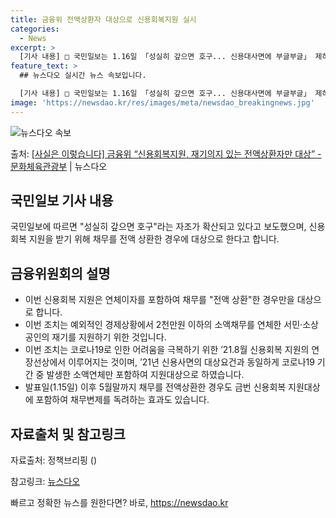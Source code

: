 ```yaml
---
title: 금융위 전액상환자 대상으로 신용회복지원 실시
categories:
  - News
excerpt: >
  [기사 내용] □ 국민일보는 1.16일 「성실히 갚으면 호구... 신용대사면에 부글부글」 제하의 기사에서, …
feature_text: >
  ## 뉴스다오 실시간 뉴스 속보입니다.

  [기사 내용] □ 국민일보는 1.16일 「성실히 갚으면 호구... 신용대사면에 부글부글」 제하의 기사에서, …
image: 'https://newsdao.kr/res/images/meta/newsdao_breakingnews.jpg'
---
```


![뉴스다오 속보](https://newsdao.kr/res/images/meta/newsdao_breakingnews.jpg)

<p>출처: <a href="https://newsdao.kr/3019" rel="dofollow">[사실은 이렇습니다] 금융위 “신용회복지원, 재기의지 있는 전액상환자만 대상” - 문화체육관광부</a> | 뉴스다오</p>

<h2 data-ke-size="size26">국민일보 기사 내용</h2>
국민일보에 따르면 "성실히 갚으면 호구"라는 자조가 확산되고 있다고 보도했으며, 신용회복 지원을 받기 위해 채무를 전액 상환한 경우에 대상으로 한다고 합니다.

<h2 data-ke-size="size26">금융위원회의 설명</h2>
<ul>
  <li>이번 신용회복 지원은 연체이자를 포함하여 채무를 "전액 상환"한 경우만을 대상으로 합니다.</li>
  <li>이번 조치는 예외적인 경제상황에서 2천만원 이하의 소액채무를 연체한 서민·소상공인의 재기를 지원하기 위한 것입니다.</li>
  <li>이번 조치는 코로나19로 인한 어려움을 극복하기 위한 ’21.8월 신용회복 지원의 연장선상에서 이루어지는 것이며, ’21년 신용사면의 대상요건과 동일하게 코로나19 기간 중 발생한 소액연체만 포함하여 지원대상으로 하였습니다.</li>
  <li>발표일(1.15일) 이후 5월말까지 채무를 전액상환한 경우도 금번 신용회복 지원대상에 포함하여 채무변제를 독려하는 효과도 있습니다.</li>
</ul>

<h2 data-ke-size="size26">자료출처 및 참고링크</h2>
<p>자료출처: 정책브리핑 ()</p>
<p>참고링크: <a href="https://newsdao.kr/3019">뉴스다오</a></p> 

빠르고 정확한 뉴스를 원한다면? 바로, <a href="https://newsdao.kr" rel="dofollow">https://newsdao.kr</a>


    
